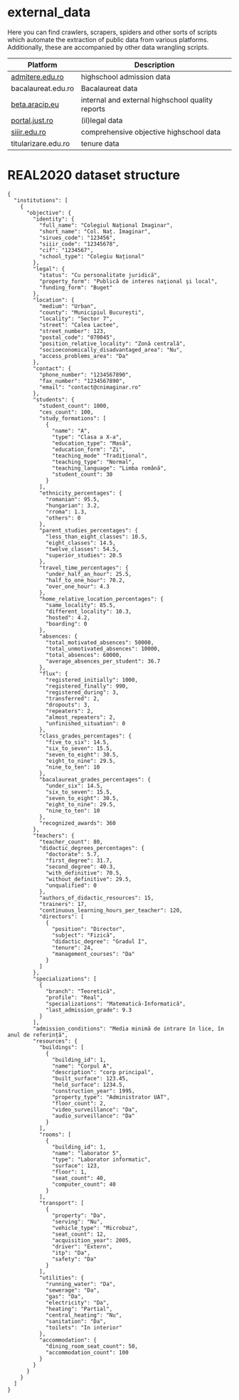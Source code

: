 # external_data

Here you can find crawlers, scrapers, spiders and other sorts of scripts which automate the extraction of public data from various platforms. Additionally, these are accompanied by other data wrangling scripts.

| Platform                                                                                     | Description                                      |
| -------------------------------------------------------------------------------------------- | ------------------------------------------------ |
| [admitere.edu.ro](https://github.com/paubric/real/tree/master/external_data/admitere.edu.ro) | highschool admission data                        |
| bacalaureat.edu.ro                                                                           | Bacalaureat data                                 |
| [beta.aracip.eu](https://github.com/paubric/real/tree/master/external_data/beta.aracip.eu)   | internal and external highschool quality reports |
| [portal.just.ro](https://github.com/paubric/real/tree/master/external_data/portal.just.ro)   | (il)legal data                                   |
| [siiir.edu.ro](https://github.com/paubric/real/tree/master/external_data/siiir.edu.ro)       | comprehensive objective highschool data          |
| titularizare.edu.ro                                                                          | tenure data                                      |

# REAL2020 dataset structure
```
{
  "institutions": [
    {
      "objective": {
        "identity": {
          "full_name": "Colegiul Național Imaginar",
          "short_name": "Col. Naț. Imaginar",
          "sirues_code": "123456",
          "siiir_code": "12345678",
          "cif": "1234567",
          "school_type": "Colegiu Național"
        },
        "legal": {
          "status": "Cu personalitate juridică",
          "property_form": "Publică de interes naţional şi local",
          "funding_form": "Buget"
        },
        "location": {
          "medium": "Urban",
          "county": "Municipiul București",
          "locality": "Sector 7",
          "street": "Calea Lactee",
          "street_number": 123,
          "postal_code": "070045",
          "position_relative_locality": "Zonă centrală",
          "socioeconomically_disadvantaged_area": "Nu",
          "access_problems_area": "Da"
        },
        "contact": {
          "phone_number": "1234567890",
          "fax_number": "1234567890",
          "email": "contact@cnimaginar.ro"
        },
        "students": {
          "student_count": 1000,
          "ces_count": 100,
          "study_formations": [
            {
              "name": "A",
              "type": "Clasa a X-a",
              "education_type": "Masă",
              "education_form": "Zi",
              "teaching_mode" "Tradițional",
              "teaching_type": "Normal",
              "teaching_language": "Limba română",
              "student_count": 30
            }
          ],
          "ethnicity_percentages": {
            "romanian": 95.5,
            "hungarian": 3.2,
            "rroma": 1.3,
            "others": 0
          },
          "parent_studies_percentages": {
            "less_than_eight_classes": 10.5,
            "eight_classes": 14.5,
            "twelve_classes": 54.5,
            "superior_studies": 20.5
          },
          "travel_time_percentages": {
            "under_half_an_hour": 25.5,
            "half_to_one_hour": 70.2,
            "over_one_hour": 4.3
          },
          "home_relative_location_percentages": {
            "same_locality": 85.5,
            "different_locality": 10.3,
            "hosted": 4.2,
            "boarding": 0
          },
          "absences: {
            "total_motivated_absences": 50000,
            "total_unmotivated_absences": 10000,
            "total_absences": 60000,
            "average_absences_per_student": 36.7
          },
          "flux": {
            "registered_initially": 1000,
            "registered_finally": 990,
            "registered_during": 3,
            "transferred": 2,
            "dropouts": 3,
            "repeaters": 2,
            "almost_repeaters": 2,
            "unfinished_situation": 0
          },
          "class_grades_percentages": {
            "five_to_six": 14.5,
            "six_to_seven": 15.5,
            "seven_to_eight": 30.5,
            "eight_to_nine": 29.5,
            "nine_to_ten": 10
          },
          "bacalaureat_grades_percentages": {
            "under_six": 14.5,
            "six_to_seven": 15.5,
            "seven_to_eight": 30.5,
            "eight_to_nine": 29.5,
            "nine_to_ten": 10
          },
          "recognized_awards": 360
        },
        "teachers": {
          "teacher_count": 80,
          "didactic_degrees_percentages": {
            "doctorate": 5.7,
            "first_degree": 31.7,
            "second_degree": 40.3,
            "with_definitive": 70.5,
            "without_definitive": 29.5,
            "unqualified": 0
          },
          "authors_of_didactic_resources": 15,
          "trainers": 17,
          "continuous_learning_hours_per_teacher": 120,
          "directors": [
            {
              "position": "Director",
              "subject": "Fizică",
              "didactic_degree": "Gradul I",
              "tenure": 24,
              "management_courses": "Da"
            }
          ]
        },
        "specializations": [
          {
            "branch": "Teoretică",
            "profile": "Real",
            "specializations": "Matematică-Informatică",
            "last_admission_grade": 9.3
          }
        ],
        "admission_conditions": "Media minimă de intrare în lice, în anul de referință",
        "resources": {
          "buildings": [
            {
              "building_id": 1,
              "name": "Corpul A",
              "description": "corp principal",
              "built_surface": 123.45,
              "held_surface": 1234.5,
              "construction_year": 1995,
              "property_type": "Administrator UAT",
              "floor_count": 2,
              "video_surveillance": "Da",
              "audio_surveillance": "Da"
            }
          ],
          "rooms": [
            {
              "building_id": 1,
              "name": "laborator 5",
              "type": "Laborator informatic",
              "surface": 123,
              "floor": 1,
              "seat_count": 40,
              "computer_count": 40
            }
          ],
          "transport": [
            {
              "property": "Da",
              "serving": "Nu",
              "vehicle_type": "Microbuz",
              "seat_count": 12,
              "acquisition_year": 2005,
              "driver": "Extern",
              "itp": "Da",
              "safety": "Da"
            }
          ],
          "utilities": {
            "running_water": "Da",
            "sewerage": "Da",
            "gas": "Da",
            "electricity": "Da",
            "heating": "Partial",
            "central_heating": "Nu",
            "sanitation": "Da",
            "toilets": "In interior"
          },
          "accommodation": {
            "dining_room_seat_count": 50,
            "accommodation_count": 100
          }
        }
      }
    }
  ]
}
```

